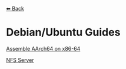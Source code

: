 [⬅ Back](../)

# Debian/Ubuntu Guides

[Assemble AArch64 on x86-64](Assemble-AArch64)

[NFS Server](NFS-Server)

